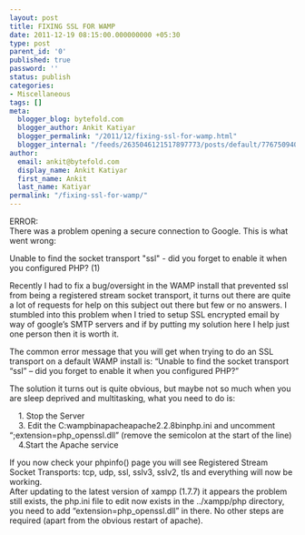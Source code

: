 ```yaml
---
layout: post
title: FIXING SSL FOR WAMP
date: 2011-12-19 08:15:00.000000000 +05:30
type: post
parent_id: '0'
published: true
password: ''
status: publish
categories:
- Miscellaneous
tags: []
meta:
  blogger_blog: bytefold.com
  blogger_author: Ankit Katiyar
  blogger_permalink: "/2011/12/fixing-ssl-for-wamp.html"
  blogger_internal: "/feeds/2635046121517897773/posts/default/776750940913000981"
author:
  email: ankit@bytefold.com
  display_name: Ankit Katiyar
  first_name: Ankit
  last_name: Katiyar
permalink: "/fixing-ssl-for-wamp/"
---
```

ERROR:  
There was a problem opening a secure connection to Google. This is what went wrong:  
  
  
Unable to find the socket transport "ssl" - did you forget to enable it when you configured PHP? (1)  
  
  
Recently I had to fix a bug/oversight in the WAMP install that prevented ssl from being a registered stream socket transport, it turns out there are quite a lot of requests for help on this subject out there but few or no answers. I stumbled into this problem when I tried to setup SSL encrypted email by way of google’s SMTP servers and if by putting my solution here I help just one person then it is worth it.  
  
  
The common error message that you will get when trying to do an SSL transport on a default WAMP install is: “Unable to find the socket transport “ssl” – did you forget to enable it when you configured PHP?”  
  
  
The solution it turns out is quite obvious, but maybe not so much when you are sleep deprived and multitasking, what you need to do is:  
  
  
&nbsp; &nbsp; 1. Stop the Server  
&nbsp; &nbsp; 3. Edit the&nbsp;C:wampbinapacheapache2.2.8binphp.ini and uncomment “;extension=php\_openssl.dll” (remove the semicolon at the start of the line)  
&nbsp; &nbsp; 4.Start the Apache service  
  
  
If you now check your phpinfo() page you will see Registered Stream Socket Transports: tcp, udp, ssl, sslv3, sslv2, tls and everything will now be working.  
After updating to the latest version of xampp (1.7.7) it appears the problem still exists, the php.ini file to edit now exists in the ../xampp/php directory, you need to add “extension=php\_openssl.dll” in there. No other steps are required (apart from the obvious restart of apache).

